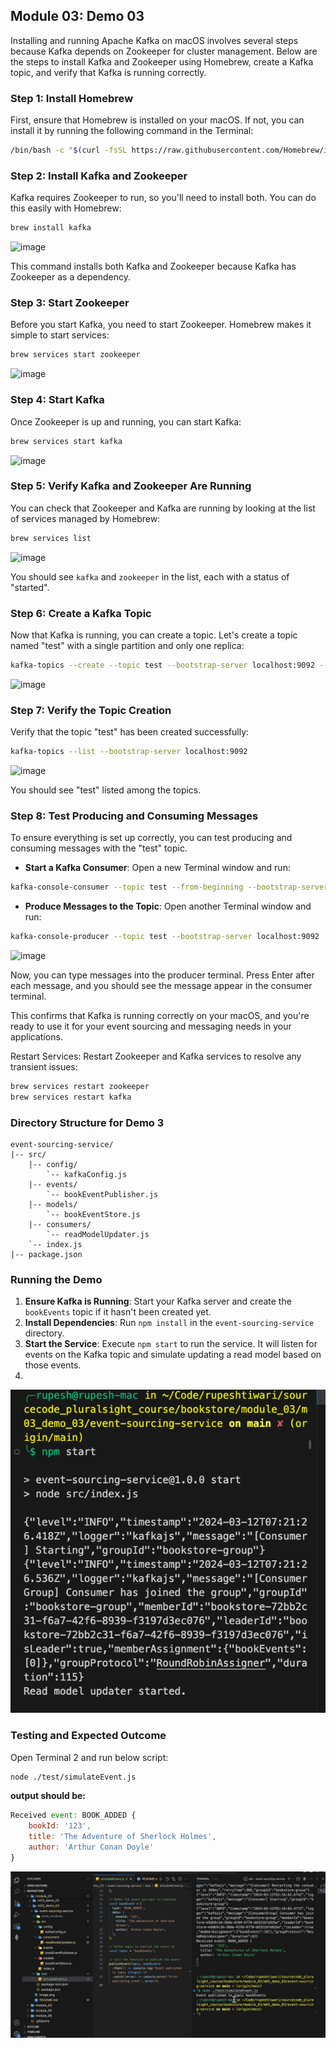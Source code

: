 ## Module 03: Demo 03

Installing and running Apache Kafka on macOS involves several steps because Kafka depends on Zookeeper for cluster management. Below are the steps to install Kafka and Zookeeper using Homebrew, create a Kafka topic, and verify that Kafka is running correctly.

### Step 1: Install Homebrew

First, ensure that Homebrew is installed on your macOS. If not, you can install it by running the following command in the Terminal:

```bash
/bin/bash -c "$(curl -fsSL https://raw.githubusercontent.com/Homebrew/install/HEAD/install.sh)"
```

### Step 2: Install Kafka and Zookeeper

Kafka requires Zookeeper to run, so you'll need to install both. You can do this easily with Homebrew:

```bash
brew install kafka
```
![image](https://gist.github.com/assets/330383/d74c7c97-f8ae-4380-8643-3a6e1eea32df)

This command installs both Kafka and Zookeeper because Kafka has Zookeeper as a dependency.

### Step 3: Start Zookeeper

Before you start Kafka, you need to start Zookeeper. Homebrew makes it simple to start services:

```bash
brew services start zookeeper
```
 ![image](https://gist.github.com/assets/330383/0cda5f6a-74fe-4d9b-ad4c-2f62a242827f)
### Step 4: Start Kafka

Once Zookeeper is up and running, you can start Kafka:

```bash
brew services start kafka
```
![image](https://gist.github.com/assets/330383/619408c7-399c-4d2f-bc3d-30c25de0ee63)


### Step 5: Verify Kafka and Zookeeper Are Running

You can check that Zookeeper and Kafka are running by looking at the list of services managed by Homebrew:

```bash
brew services list
```
![image](https://gist.github.com/assets/330383/75e12c27-a2f2-4667-9f51-b8d30e9ea619)

You should see `kafka` and `zookeeper` in the list, each with a status of "started".

### Step 6: Create a Kafka Topic

Now that Kafka is running, you can create a topic. Let's create a topic named "test" with a single partition and only one replica:

```bash
kafka-topics --create --topic test --bootstrap-server localhost:9092 --partitions 1 --replication-factor 1
```
![image](https://gist.github.com/assets/330383/daf51f60-0cba-4df8-8896-8d1bd7a84b1d)

### Step 7: Verify the Topic Creation

Verify that the topic "test" has been created successfully:

```bash
kafka-topics --list --bootstrap-server localhost:9092
```
![image](https://gist.github.com/assets/330383/31c3dab6-d7fa-4477-ba3a-81aa5cdeec23)

You should see "test" listed among the topics.

### Step 8: Test Producing and Consuming Messages

To ensure everything is set up correctly, you can test producing and consuming messages with the "test" topic.

- **Start a Kafka Consumer**: Open a new Terminal window and run:

```bash
kafka-console-consumer --topic test --from-beginning --bootstrap-server localhost:9092
```

- **Produce Messages to the Topic**: Open another Terminal window and run:

```bash
kafka-console-producer --topic test --bootstrap-server localhost:9092
```

![image](https://gist.github.com/assets/330383/df9b7f52-3769-4f64-9f6b-64b72116d3c7)


Now, you can type messages into the producer terminal. Press Enter after each message, and you should see the message appear in the consumer terminal.

This confirms that Kafka is running correctly on your macOS, and you're ready to use it for your event sourcing and messaging needs in your applications.


Restart Services: Restart Zookeeper and Kafka services to resolve any transient issues:

```bash
brew services restart zookeeper
brew services restart kafka
```

### Directory Structure for Demo 3

```
event-sourcing-service/
|-- src/
    |-- config/
        `-- kafkaConfig.js
    |-- events/
        `-- bookEventPublisher.js
    |-- models/
        `-- bookEventStore.js
    |-- consumers/
        `-- readModelUpdater.js
    `-- index.js
|-- package.json
```


### Running the Demo

1.  **Ensure Kafka is Running**: Start your Kafka server and create the `bookEvents` topic if it hasn't been created yet.
2.  **Install Dependencies**: Run `npm install` in the `event-sourcing-service` directory.
3.  **Start the Service**: Execute `npm start` to run the service. It will listen for events on the Kafka topic and simulate updating a read model based on those events.
4.  
![start service](./image.png)

### Testing and Expected Outcome

Open Terminal 2 and run below script: 
```bash
node ./test/simulateEvent.js
```

**output should be:**

```js
Received event: BOOK_ADDED {
    bookId: '123',
    title: 'The Adventure of Sherlock Holmes',
    author: 'Arthur Conan Doyle'
}
```
 
![output](./output.png)
 